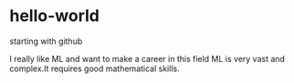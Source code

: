 # hello-world
starting with github

I really like ML and want to make a career in this field
ML is very vast and complex.It requires good mathematical skills.
